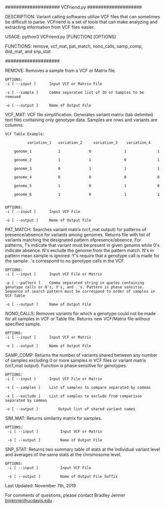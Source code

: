 ####################
VCFriend.py 
####################

DESCRIPTION:
	Variant calling softwares utilize VCF files that can sometimes be difficult to parse. VCFriend is a set of tools that can make analyzing and extracting information from VCF files easier.
	
USAGE:
	python3 VCFriend.py [FUNCTION] [OPTIONS]
	
FUNCTIONS: remove, vcf_mat, pat_match, nono_calls, samp_comp, dist_mat, and snp_stat

####################
  
   REMOVE:
	Removes a sample from a VCF or Matrix file.	
  	
	OPTIONS:
	-i [ --input ] 		Input VCF or Matrix File

	-s [ --sample ]		Comma separated list of ID of Samples to be removed

	-o [ --output ] 	Name of Output File
	
  VCF_MAT:
	VCF file simplification. Generates variant matrix (tab delimited text file) containing only genotype data. Samples are rows and variants are columns. 

	VCF Table Example: 

		  	  variation_1   variation_2     variation_3    variation_4
    
    	genome_1            1             0               1              1
 
   		genome_2            1             1               0              1

    	genome_3            0             1               1              1

    	genome_4            0             0               0              0
 
    	genome_5            1             0               1              0
 
    	genome_6            1             0               1              1


	OPTIONS:
	-i [ --input ] 		Input VCF File

	-o [ --output ] 	Name of Output File

  PAT_MATCH:
	Searches variant matrix (vcf_mat output) for patterns of presence/absence for variants among genomes. Returns file with list of variants matching the designated pattern ofpresence/absence. For patterns, 1's indicate that variant must be present in given genoms while 0's indicate absence. N's exclude the genome from the pattern match. N's in pattern mean sample is ignored. Y's require that a genotype call is made for the sample. .'s correspond to no genotype calls in the VCF.

  	OPTIONS:
	-i [ --input ] 		Input VCF File or Matrix

	-p [ --pattern ]	Comma separated string in quotes containing genotype calls or N's, Y's, and .'s. Pattern is phase sensitie. Sequence of search pattern must be correspond to order of samples in VCF Table

	-o [ --output ] 	Name of Output File

  NONO_CALLS:
	Removes variants for which a genotype could not be made for all samples in VCF or Table file. Returns new VCF/Matrix file without specified sample.

	OPTIONS:
	-i [ --input ] 		Input VCF or Matrix

	-o [ --output ] 	Name of Output File		

  SAMP_COMP:
	Returns the number of variants shared between any number of samples excluding 0 or more samples in VCF files or variant matrix (vcf_mat output). Function is phase sensitive for genotypes.

	OPTIONS:
	-i [ --input ] 		Input VCF File or Matrix

	-s [ --samples ]	List of samples to compare separated by commas 

	-x [ --exclude ]	List of samples to exclude from comparison separated by commas

	-o [ --output ]         Output list of shared variant names

  SIM_MAT:
	Returns similarity matrix for samples.

	OPTIONS:
	 -i [ --input ]          Input VCF or Matrix

	 -o [ --output ]         Name of Output File
  
  SNP_STAT:
	Returns two summary table of stats at the individual variant level and averages of the same stats at the chromosome level.

	OPTIONS:
	 -i [ --input ]          Input VCF File

	 -o [ --output ]         Name of Output File Suffix
  

Last Updated: November 7th, 2019

For comments of questions, please contact Bradley Jenner <bnjenner@ucdavis.edu>
